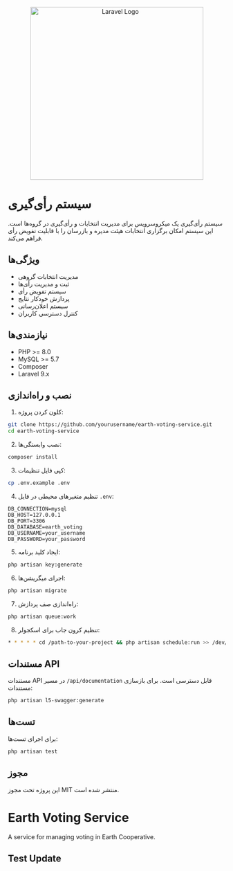 <p align="center"><a href="https://laravel.com" target="_blank"><img src="https://raw.githubusercontent.com/laravel/art/master/logo-lockup/5%20SVG/2%20CMYK/1%20Full%20Color/laravel-logolockup-cmyk-red.svg" width="400" alt="Laravel Logo"></a></p>



# سیستم رأی‌گیری

سیستم رأی‌گیری یک میکروسرویس برای مدیریت انتخابات و رأی‌گیری در گروه‌ها است. این سیستم امکان برگزاری انتخابات هیئت مدیره و بازرسان را با قابلیت تفویض رأی فراهم می‌کند.

## ویژگی‌ها

- مدیریت انتخابات گروهی
- ثبت و مدیریت رأی‌ها
- سیستم تفویض رأی
- پردازش خودکار نتایج
- سیستم اعلان‌رسانی
- کنترل دسترسی کاربران

## نیازمندی‌ها

- PHP >= 8.0
- MySQL >= 5.7
- Composer
- Laravel 9.x

## نصب و راه‌اندازی

1. کلون کردن پروژه:
```bash
git clone https://github.com/yourusername/earth-voting-service.git
cd earth-voting-service
```

2. نصب وابستگی‌ها:
```bash
composer install
```

3. کپی فایل تنظیمات:
```bash
cp .env.example .env
```

4. تنظیم متغیرهای محیطی در فایل `.env`:
```env
DB_CONNECTION=mysql
DB_HOST=127.0.0.1
DB_PORT=3306
DB_DATABASE=earth_voting
DB_USERNAME=your_username
DB_PASSWORD=your_password
```

5. ایجاد کلید برنامه:
```bash
php artisan key:generate
```

6. اجرای میگریشن‌ها:
```bash
php artisan migrate
```

7. راه‌اندازی صف پردازش:
```bash
php artisan queue:work
```

8. تنظیم کرون جاب برای اسکجولر:
```bash
* * * * * cd /path-to-your-project && php artisan schedule:run >> /dev/null 2>&1
```

## مستندات API

مستندات API در مسیر `/api/documentation` قابل دسترسی است. برای بازسازی مستندات:

```bash
php artisan l5-swagger:generate
```

## تست‌ها

برای اجرای تست‌ها:

```bash
php artisan test
```

## مجوز

این پروژه تحت مجوز MIT منتشر شده است.

# Earth Voting Service

A service for managing voting in Earth Cooperative.

## Test Update
